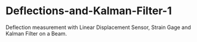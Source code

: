 # Deflections-and-Kalman-Filter-1
Deflection measurement with Linear Displacement Sensor, Strain Gage and Kalman Filter on a Beam. 
